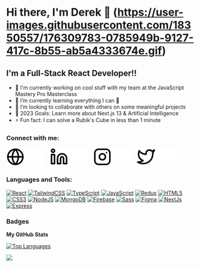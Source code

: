 # Hi there, I'm Derek 👋 (https://user-images.githubusercontent.com/18350557/176309783-0785949b-9127-417c-8b55-ab5a4333674e.gif)

## I'm a Full-Stack React Developer!!

- 🔭 I'm currently working on cool stuff with my team at the JavaScript Mastery Pro Masterclass
- 🌱 I’m currently learning everything I can 🤣
- 👯 I’m looking to collaborate with others on some meaningful projects
- 🥅 2023 Goals: Learn more about Next.js 13 & Artificial Intelligence
- ⚡ Fun fact: I can solve a Rubik's Cube in less than 1 minute

### Connect with me:

[![website](./img/globe-light.svg)](https://www.derekprieur.dev/#gh-light-mode-only)
[![website](./img/globe-dark.svg)](https://www.derekprieur.dev/#gh-dark-mode-only)
&nbsp;&nbsp;
[![website](./img/linkedin-light.svg)](https://www.linkedin.com/in/derekprieur/#gh-light-mode-only)
[![website](./img/linkedin-dark.svg)](https://www.linkedin.com/in/derekprieur/#gh-dark-mode-only)
&nbsp;&nbsp;
[![website](./img/instagram-light.svg)](https://www.instagram.com/derekprieur/#gh-light-mode-only)
[![website](./img/instagram-dark.svg)](https://www.instagram.com/derekprieur/#gh-dark-mode-only)
&nbsp;&nbsp;
[![website](./img/twitter-light.svg)](https://twitter.com/derekprieur_/#gh-light-mode-only)
[![website](./img/twitter-dark.svg)](https://twitter.com/derekprieur_/#gh-dark-mode-only)

### Languages and Tools:

<p align="left">
<a href="https://reactjs.org/" target="_blank" rel="noreferrer"><img src="https://raw.githubusercontent.com/danielcranney/readme-generator/main/public/icons/skills/react-colored.svg" width="36" height="36" alt="React" /></a>
<a href="https://tailwindcss.com/" target="_blank" rel="noreferrer"><img src="https://raw.githubusercontent.com/danielcranney/readme-generator/main/public/icons/skills/tailwindcss-colored.svg" width="36" height="36" alt="TailwindCSS" /></a>
<a href="https://www.typescriptlang.org/" target="_blank" rel="noreferrer"><img src="https://raw.githubusercontent.com/danielcranney/readme-generator/main/public/icons/skills/typescript-colored.svg" width="36" height="36" alt="TypeScript" /></a>
<a href="https://developer.mozilla.org/en-US/docs/Web/JavaScript" target="_blank" rel="noreferrer"><img src="https://raw.githubusercontent.com/danielcranney/readme-generator/main/public/icons/skills/javascript-colored.svg" width="36" height="36" alt="JavaScript" /></a>
<a href="https://redux.js.org/" target="_blank" rel="noreferrer"><img src="https://raw.githubusercontent.com/danielcranney/readme-generator/main/public/icons/skills/redux-colored.svg" width="36" height="36" alt="Redux" /></a>
<a href="https://developer.mozilla.org/en-US/docs/Glossary/HTML5" target="_blank" rel="noreferrer"><img src="https://raw.githubusercontent.com/danielcranney/readme-generator/main/public/icons/skills/html5-colored.svg" width="36" height="36" alt="HTML5" /></a>
<a href="https://www.w3.org/TR/CSS/#css" target="_blank" rel="noreferrer"><img src="https://raw.githubusercontent.com/danielcranney/readme-generator/main/public/icons/skills/css3-colored.svg" width="36" height="36" alt="CSS3" /></a>
<a href="https://nodejs.org/en/" target="_blank" rel="noreferrer"><img src="https://raw.githubusercontent.com/danielcranney/readme-generator/main/public/icons/skills/nodejs-colored.svg" width="36" height="36" alt="NodeJS" /></a>
<a href="https://www.mongodb.com/" target="_blank" rel="noreferrer"><img src="https://raw.githubusercontent.com/danielcranney/readme-generator/main/public/icons/skills/mongodb-colored.svg" width="36" height="36" alt="MongoDB" /></a>
<a href="https://firebase.google.com/" target="_blank" rel="noreferrer"><img src="https://raw.githubusercontent.com/danielcranney/readme-generator/main/public/icons/skills/firebase-colored.svg" width="36" height="36" alt="Firebase" /></a>
<a href="https://sass-lang.com/" target="_blank" rel="noreferrer"><img src="https://raw.githubusercontent.com/danielcranney/readme-generator/main/public/icons/skills/sass-colored.svg" width="36" height="36" alt="Sass" /></a>
<a href="https://www.figma.com/" target="_blank" rel="noreferrer"><img src="https://raw.githubusercontent.com/danielcranney/readme-generator/main/public/icons/skills/figma-colored.svg" width="36" height="36" alt="Figma" /></a>
<a href="https://nextjs.org/docs" target="_blank" rel="noreferrer"><img src="https://raw.githubusercontent.com/danielcranney/readme-generator/main/public/icons/skills/nextjs-colored.svg" width="36" height="36" alt="NextJs" /></a>
<a href="https://expressjs.com/" target="_blank" rel="noreferrer"><img src="https://raw.githubusercontent.com/danielcranney/readme-generator/main/public/icons/skills/express-colored.svg" width="36" height="36" alt="Express" /></a>
</p>

### Badges

<b>My GitHub Stats</b>

<a href="https://github.com/derekprieur" align="left"><img src="https://github-readme-stats.vercel.app/api/top-langs/?username=derekprieur&langs_count=10&title_color=0891b2&text_color=ffffff&icon_color=0891b2&bg_color=1c1917&hide_border=true&locale=en&custom_title=Top%20%Languages" alt="Top Languages" /></a>

<a href="http://www.github.com/derekprieur"><img src="https://github-readme-streak-stats.herokuapp.com/?user=derekprieur&stroke=ffffff&background=1c1917&ring=0891b2&fire=0891b2&currStreakNum=ffffff&currStreakLabel=0891b2&sideNums=ffffff&sideLabels=ffffff&dates=ffffff&hide_border=true" /></a>
